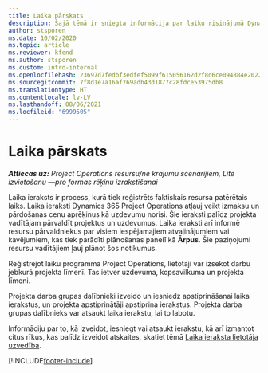 ```yaml
---
title: Laika pārskats
description: Šajā tēmā ir sniegta informācija par laiku risinājumā Dynamics 365 Project Operations.
author: stsporen
ms.date: 10/02/2020
ms.topic: article
ms.reviewer: kfend
ms.author: stsporen
ms.custom: intro-internal
ms.openlocfilehash: 23697d7fedbf3edfef5099f615056162d2f8d6ce094884e20229123c17006311
ms.sourcegitcommit: 7f8d1e7a16af769adb43d1877c28fdce53975db8
ms.translationtype: HT
ms.contentlocale: lv-LV
ms.lasthandoff: 08/06/2021
ms.locfileid: "6999505"
---
```

# <a name="time-overview"></a>Laika pārskats

_**Attiecas uz:** Project Operations resursu/ne krājumu scenārijiem, Lite izvietošanu —pro formas rēķinu izrakstīšanai_

Laika ieraksts ir process, kurā tiek reģistrēts faktiskais resursa patērētais laiks. Laika ieraksti Dynamics 365 Project Operations atļauj veikt izmaksu un pārdošanas cenu aprēķinus kā uzdevumu norisi. Šie ieraksti palīdz projekta vadītājam pārvaldīt projektus un uzdevumus. Laika ieraksti arī informē resursu pārvaldniekus par visiem iespējamajiem atvaļinājumiem vai kavējumiem, kas tiek parādīti plānošanas panelī kā **Ārpus**. Šie paziņojumi resursu vadītājiem ļauj plānot šos notikumus.

Reģistrējot laiku programmā Project Operations, lietotāji var izsekot darbu jebkurā projekta līmenī. Tas ietver uzdevuma, kopsavilkuma un projekta līmeni.

Projekta darba grupas dalībnieki izveido un iesniedz apstiprināšanai laika ierakstus, un projekta apstiprinātāji apstiprina ierakstus. Projekta darba grupas dalībnieks var atsaukt laika ierakstu, lai to labotu.

Informāciju par to, kā izveidot, iesniegt vai atsaukt ierakstu, kā arī izmantot citus rīkus, kas palīdz izveidot atskaites, skatiet tēmā [Laika ieraksta lietotāja uzvedība](ui-behavior-time.md).



[!INCLUDE[footer-include](../includes/footer-banner.md)]